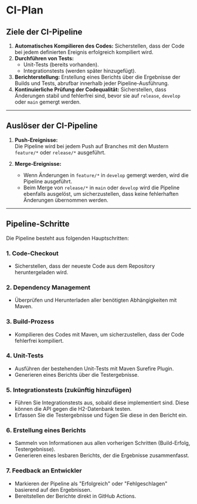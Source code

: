 # CI-Plan

## Ziele der CI-Pipeline
1. **Automatisches Kompilieren des Codes:** Sicherstellen, dass der Code bei jedem definierten Ereignis erfolgreich kompiliert wird.
2. **Durchführen von Tests:**
   - Unit-Tests (bereits vorhanden).
   - Integrationstests (werden später hinzugefügt).
3. **Berichterstellung:** Erstellung eines Berichts über die Ergebnisse der Builds und Tests, abrufbar innerhalb jeder Pipeline-Ausführung.
4. **Kontinuierliche Prüfung der Codequalität:** Sicherstellen, dass Änderungen stabil und fehlerfrei sind, bevor sie auf `release`, `develop` oder `main` gemergt werden.

---

## Auslöser der CI-Pipeline
1. **Push-Ereignisse:**  
   Die Pipeline wird bei jedem Push auf Branches mit den Mustern `feature/*` oder `release/*` ausgeführt.
   
2. **Merge-Ereignisse:**  
   - Wenn Änderungen in `feature/*` in `develop` gemergt werden, wird die Pipeline ausgeführt.
   - Beim Merge von `release/*` in `main` oder `develop` wird die Pipeline ebenfalls ausgelöst, um sicherzustellen, dass keine fehlerhaften Änderungen übernommen werden.

---

## Pipeline-Schritte
Die Pipeline besteht aus folgenden Hauptschritten:

### 1. **Code-Checkout**
   - Sicherstellen, dass der neueste Code aus dem Repository heruntergeladen wird.

### 2. **Dependency Management**
   - Überprüfen und Herunterladen aller benötigten Abhängigkeiten mit Maven.

### 3. **Build-Prozess**
   - Kompilieren des Codes mit Maven, um sicherzustellen, dass der Code fehlerfrei kompiliert.

### 4. **Unit-Tests**
   - Ausführen der bestehenden Unit-Tests mit Maven Surefire Plugin.
   - Generieren eines Berichts über die Testergebnisse.

### 5. **Integrationstests** (zukünftig hinzufügen)
   - Führen Sie Integrationstests aus, sobald diese implementiert sind. Diese können die API gegen die H2-Datenbank testen.
   - Erfassen Sie die Testergebnisse und fügen Sie diese in den Bericht ein.

### 6. **Erstellung eines Berichts**
   - Sammeln von Informationen aus allen vorherigen Schritten (Build-Erfolg, Testergebnisse).
   - Generieren eines lesbaren Berichts, der die Ergebnisse zusammenfasst.

### 7. **Feedback an Entwickler**
   - Markieren der Pipeline als "Erfolgreich" oder "Fehlgeschlagen" basierend auf den Ergebnissen.
   - Bereitstellen der Berichte direkt in GitHub Actions.
